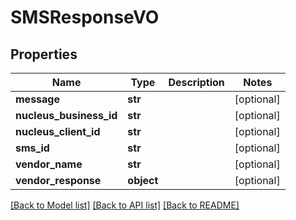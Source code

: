 # SMSResponseVO

## Properties
Name | Type | Description | Notes
------------ | ------------- | ------------- | -------------
**message** | **str** |  | [optional] 
**nucleus_business_id** | **str** |  | [optional] 
**nucleus_client_id** | **str** |  | [optional] 
**sms_id** | **str** |  | [optional] 
**vendor_name** | **str** |  | [optional] 
**vendor_response** | **object** |  | [optional] 

[[Back to Model list]](../README.md#documentation-for-models) [[Back to API list]](../README.md#documentation-for-api-endpoints) [[Back to README]](../README.md)


